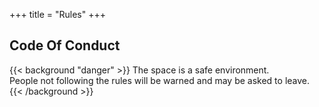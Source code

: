 +++
    title = "Rules"
+++

## Code Of Conduct
{{< background "danger" >}}
The space is a safe environment.<br/> People not following the rules will be warned and may be asked to leave.
{{< /background >}}

